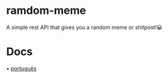 # ramdom-meme
A simple rest API that gives you a random meme or shitpost!😀

# Docs
• [português](/docs)
